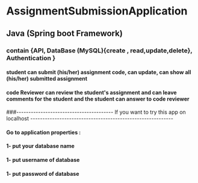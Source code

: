 # AssignmentSubmissionApplication
## Java (Spring boot Framework)
### contain {API, DataBase (MySQL){create , read,update,delete}, Authentication }
#### student can submit (his/her) assignment code, can update, can show all (his/her) submitted assignment
#### code Reviewer can review the student's assignment and can leave comments for the student and the student can answer to code reviewer
###---------------------------------------- If you want to try this app on localhost  -----------------------------------------------------------
#### Go to application properties : 
####                               1- put your database name
####                               1- put username of database
####                               1- put password of database


